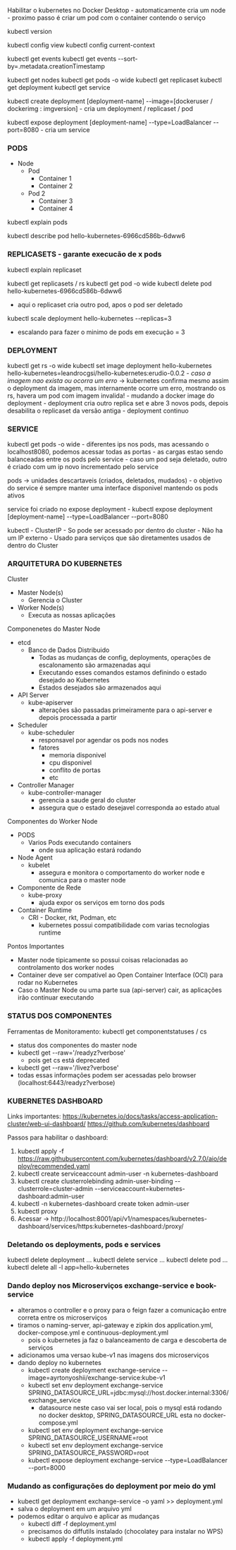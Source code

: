 
Habilitar o kubernetes no Docker Desktop
	- automaticamente cria um node
	- proximo passo é criar um pod com o container contendo o serviço

kubectl version

kubectl config view
kubectl config current-context

kubectl get events
kubectl get events --sort-by=.metadata.creationTimestamp

kubectl get nodes
kubectl get pods -o wide
kubectl get replicaset
kubectl get deployment 
kubectl get service

kubectl create deployment [deployment-name] --image=[dockeruser / dockerimg : imgversion]
	- cria um deployment / replicaset / pod
	
kubectl expose deployment [deployment-name] --type=LoadBalancer --port=8080
	- cria um service

### PODS

- Node
	- Pod
		- Container 1
		- Container 2
	- Pod 2 
		- Container 3
		- Container 4

kubectl explain pods

kubectl describe pod hello-kubernetes-6966cd586b-6dww6

### REPLICASETS - garante execucão de x pods

kubectl explain replicaset

kubectl get replicasets / rs
kubectl get pod -o wide
kubectl delete pod hello-kubernetes-6966cd586b-6dww6
- aqui o replicaset cria outro pod, apos o pod ser deletado

kubectl scale deployment hello-kubernetes --replicas=3
- escalando para fazer o minimo de pods em execução = 3

### DEPLOYMENT 

kubectl get rs -o wide
kubectl set image deployment hello-kubernetes hello-kubernetes=leandrocgsi/hello-kubernetes:erudio-0.0.2
	- *caso a imagem nao exista ou ocorra um erro* -> kubernetes confirma mesmo assim o deployment da imagem, mas internamente ocorre um erro, mostrando os rs, havera um pod com imagem invalida!
	- mudando a docker image do deployment
	- deployment cria outro replica set e abre 3 novos pods, depois desabilita o replicaset da versão antiga
		- deployment continuo


### SERVICE

kubectl get pods -o wide
	- diferentes ips nos pods, mas acessando o localhost8080, podemos acessar todas as portas
	- as cargas estao sendo balanceadas entre os pods pelo service
	- caso um pod seja deletado, outro é criado com um ip novo incrementado pelo service

pods -> unidades descartaveis (criados, deletados, mudados)
	- o objetivo do service é sempre manter uma interface disponivel mantendo os pods ativos

service foi criado no expose deployment
	- kubectl expose deployment [deployment-name] --type=LoadBalancer --port=8080

kubectl
	- ClusterIP
		- So pode ser acessado por dentro do cluster
		-  Não ha um IP externo
		-  Usado para serviços que são diretamentes usados de dentro do Cluster


### ARQUITETURA DO KUBERNETES

Cluster
 - Master Node(s)
	 - Gerencia o Cluster
 - Worker Node(s)
	 - Executa as nossas aplicações


Componenetes do Master Node
- etcd
	- Banco de Dados Distribuido
		- Todas as mudanças de config, deployments, operações de escalonamento são armazenadas aqui
		- Executando esses comandos estamos definindo o estado desejado ao Kubernetes
		- Estados desejados são armazenados aqui
- API Server
	- kube-apiserver
		- alterações são passadas primeiramente para o api-server e depois processada a partir
- Scheduler
	- kube-scheduler
		- responsavel por agendar os pods nos nodes
		- fatores
			- memoria disponivel
			- cpu disponivel
			- conflito de portas
			- etc
- Controller Manager
	- kube-controller-manager
		- gerencia a saude geral do cluster
		- assegura que o estado desejavel corresponda ao estado atual


Componentes do Worker Node
- PODS
	- Varios Pods executando containers
		- onde sua aplicação estará rodando
- Node Agent
	- kubelet
		- assegura e monitora o comportamento do worker node e comunica para o master node
- Componente de Rede
	- kube-proxy
		- ajuda expor os serviços em torno dos pods
- Container Runtime
	- CRI - Docker, rkt, Podman, etc
		- kubernetes possui compatibilidade com varias tecnologias runtime

Pontos Importantes
- Master node tipicamente so possui coisas relacionadas ao controlamento dos worker nodes
- Container deve ser compativel ao Open Container Interface (OCI) para rodar no Kubernetes 
- Caso o Master Node ou uma parte sua (api-server) cair, as aplicações irão continuar executando


### STATUS DOS COMPONENTES

Ferramentas de Monitoramento:
kubectl get componentstatuses / cs
- status dos componentes do master node
-  kubectl get --raw='/readyz?verbose'
	- pois get cs está deprecated
- kubectl get --raw='/livez?verbose'
- todas essas informações podem ser acessadas pelo browser (localhost:6443/readyz?verbose)

### KUBERNETES DASHBOARD

Links importantes:
https://kubernetes.io/docs/tasks/access-application-cluster/web-ui-dashboard/
https://github.com/kubernetes/dashboard

Passos para habilitar o dashboard:
1) kubectl apply -f https://raw.githubusercontent.com/kubernetes/dashboard/v2.7.0/aio/deploy/recommended.yaml
2) kubectl create serviceaccount admin-user -n kubernetes-dashboard
3) kubectl create clusterrolebinding admin-user-binding --clusterrole=cluster-admin --serviceaccount=kubernetes-dashboard:admin-user
4) kubectl -n kubernetes-dashboard create token admin-user
5) kubectl proxy
6) Acessar -> http://localhost:8001/api/v1/namespaces/kubernetes-dashboard/services/https:kubernetes-dashboard:/proxy/

### Deletando os deployments, pods e services
kubectl delete deployment ...
kubectl delete service ...
kubectl delete pod ...
kubectl delete all -l app=hello-kubernetes


### Dando deploy nos Microserviços exchange-service e book-service
- alteramos o controller e o proxy para o feign fazer a comunicação entre correta entre os microserviços
- tiramos o naming-server, api-gateway e zipkin dos application.yml, docker-compose.yml e continuous-deployment.yml
  - pois o kubernetes ja faz o balanceamento de carga e descoberta de serviços
- adicionamos uma versao kube-v1 nas imagens dos microserviços
- dando deploy no kubernetes
  - kubectl create deployment exchange-service --image=ayrtonyoshii/exchange-service:kube-v1
  - kubectl set env deployment exchange-service SPRING_DATASOURCE_URL=jdbc:mysql://host.docker.internal:3306/exchange_service
    - datasource neste caso vai ser local, pois o mysql está rodando no docker desktop, SPRING_DATASOURCE_URL esta no docker-compose.yml
  - kubectl set env deployment exchange-service SPRING_DATASOURCE_USERNAME=root
  - kubectl set env deployment exchange-service SPRING_DATASOURCE_PASSWORD=root
  - kubectl expose deployment exchange-service --type=LoadBalancer --port=8000

### Mudando as configurações do deployment por meio do yml
-  kubectl get deployment exchange-service -o yaml >> deployment.yml
  - salva o deployment em um arquivo yml
  - podemos editar o arquivo e aplicar as mudanças
    -  kubectl diff -f deployment.yml
      - precisamos do diffutils instalado (chocolatey para instalar no WPS)
	-  kubectl apply -f deployment.yml

